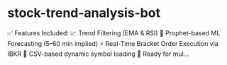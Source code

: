 # stock-trend-analysis-bot
✅ Features Included: 📈 Trend Filtering (EMA &amp; RSI) 🔮 Prophet-based ML Forecasting (5–60 min implied) ⚡️ Real-Time Bracket Order Execution via IBKR 🔄 CSV-based dynamic symbol loading 🚀 Ready for mul…
